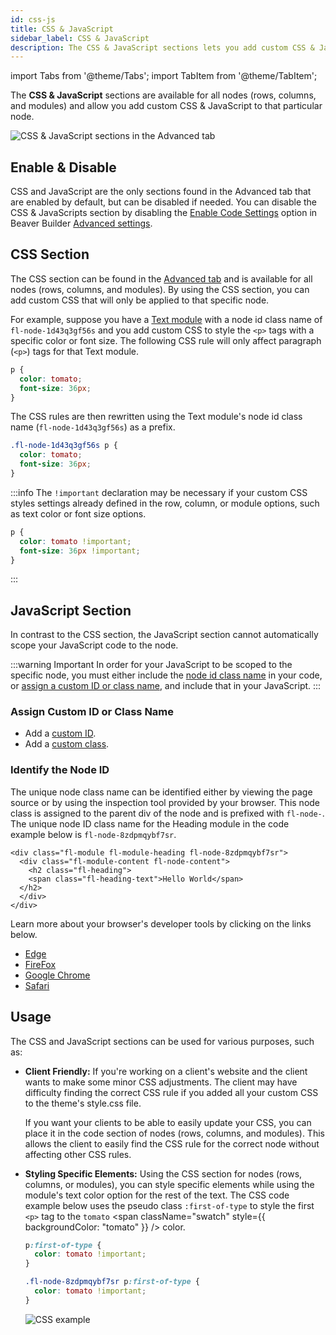 ```yaml
---
id: css-js
title: CSS & JavaScript
sidebar_label: CSS & JavaScript
description: The CSS & JavaScript sections lets you add custom CSS & JavaScript to the node (rows, columns, and modules) you're configuring.
---
```


import Tabs from '@theme/Tabs';
import TabItem from '@theme/TabItem';

The **CSS & JavaScript** sections are available for all nodes (rows, columns, and modules) and allow you add custom CSS & JavaScript to that particular node.

![CSS & JavaScript sections in the Advanced tab](/img/beaver-builder/advanced-tab--css-js--1.jpg)

## Enable & Disable

CSS and JavaScript are the only sections found in the Advanced tab that are enabled by default, but can be disabled if needed. You can disable the CSS & JavaScripts section by disabling the [Enable Code Settings](/beaver-builder/management-migration/advanced-settings.md#enable-code-settings) option in Beaver Builder [Advanced settings](/beaver-builder/management-migration/advanced-settings.md).

## CSS Section

The CSS section can be found in the [Advanced tab](/beaver-builder/layouts/advanced-tab/index.md) and is available for all nodes (rows, columns, and modules). By using the CSS section, you can add custom CSS that will only be applied to that specific node.

For example, suppose you have a [Text module](/beaver-builder/layouts/modules/text.md) with a node id class name of `fl-node-1d43q3gf56s` and you add custom CSS to style the `<p>` tags with a specific color or font size. The following CSS rule will only affect paragraph (`<p>`) tags for that Text module.

```css
p {
  color: tomato;
  font-size: 36px;
}
```

The CSS rules are then rewritten using the Text module's node id class name (`fl-node-1d43q3gf56s`) as a prefix.

```css
.fl-node-1d43q3gf56s p {
  color: tomato;
  font-size: 36px;
}
```

:::info
The `!important` declaration may be necessary if your custom CSS styles settings already defined in the row, column, or module options, such as text color or font size options.

```css
p {
  color: tomato !important;
  font-size: 36px !important;
}
```
:::

## JavaScript Section

In contrast to the CSS section, the JavaScript section cannot automatically scope your JavaScript code to the node.

:::warning Important
In order for your JavaScript to be scoped to the specific node, you must either include the [node id class name](#identify-the-node-id) in your code, or [assign a custom ID or class name](assign-custom-id-or-class-name), and include that in your JavaScript.
:::

### Assign Custom ID or Class Name

* Add a [custom ID](html-element.md#id).
* Add a [custom class](html-element.md#class).

### Identify the Node ID

The unique node class name can be identified either by viewing the page source or by using the inspection tool provided by your browser. This node class is assigned to the parent div of the node and is prefixed with `fl-node-`. The unique node ID class name for the Heading module in the code example below is `fl-node-8zdpmqybf7sr`.

```markup
<div class="fl-module fl-module-heading fl-node-8zdpmqybf7sr">
  <div class="fl-module-content fl-node-content">
    <h2 class="fl-heading">
    <span class="fl-heading-text">Hello World</span>
  </h2>
  </div>
</div>
```

Learn more about your browser's developer tools by clicking on the links below.

* [Edge](https://docs.microsoft.com/en-us/microsoft-edge/devtools-guide-chromium/overview)
* [FireFox](https://firefox-dev.tools/)
* [Google Chrome](https://developer.chrome.com/docs/devtools/overview/)
* [Safari](https://support.apple.com/guide/safari/use-the-developer-tools-in-the-develop-menu-sfri20948/mac)

## Usage

The CSS and JavaScript sections can be used for various purposes, such as:

* **Client Friendly:** If you're working on a client's website and the client wants to make some minor CSS adjustments. The client may have difficulty finding the correct CSS rule if you added all your custom CSS to the theme's style.css file.  

  If you want your clients to be able to easily update your CSS, you can place it in the code section of nodes (rows, columns, and modules). This allows the client to easily find the CSS rule for the correct node without affecting other CSS rules.

* **Styling Specific Elements:** Using the CSS section for nodes (rows, columns, or modules), you can style specific elements while using the module's text color option for the rest of the text. The CSS code example below uses the pseudo class `:first-of-type` to style the first `<p>` tag to the `tomato` <span className="swatch" style={{ backgroundColor: "tomato" }} /> color.  

  <Tabs>
  <TabItem value="css" label="CSS" default>

  ```css
  p:first-of-type {
    color: tomato !important;
  }
  ```

  </TabItem>
  <TabItem value="scoped-css" label="Scoped CSS">

  ```css
  .fl-node-8zdpmqybf7sr p:first-of-type {
    color: tomato !important;
  }
  ```

  </TabItem>
  <TabItem value="image" label="Screenshot">

  ![CSS example](/img/beaver-builder/advanced-tab--css-js--2.jpg)

  </TabItem>
  </Tabs>

